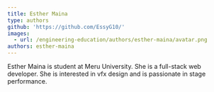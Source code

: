 ```yaml
---
title: Esther Maina
type: authors
github: 'https://github.com/EssyG10/'
images:
  - url: /engineering-education/authors/esther-maina/avatar.png
authors: esther-maina
---
```

Esther Maina is student at Meru University. She is a full-stack web developer. She is interested in vfx design and is passionate in stage performance.
